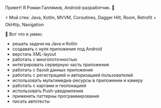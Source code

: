 Привет! Я Роман Галлямов, Android-разработчик. 🌿

⚡ Мой стек: Java, Kotlin, MVVM, Coroutines, Dagger Hilt, Room, Retrofit + OkHttp, Navigation

🚀 Вот что я умею:
- решать задачи на Java и Kotlin
- создавать с нуля приложения под Android
- верстать XML-layout
- работать с многопоточностью
- интегрировать серверную часть приложения
- работать с базой данных приложения
- работать с регистрацией и авторизацией пользователей
- использовать мультимедиа-ресурсы в приложении и камеру
- работать с картами и геолокацией
- использовать Push-уведомления
- применять паттерны программирования
- писать автотесты
